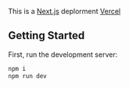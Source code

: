 This is a [Next.js](https://nextjs.org/)
deplorment [Vercel]([https://nextjs.org/](https://poke-api-nextjs-next-ui.vercel.app/))

## Getting Started

First, run the development server:

```bash
npm i
npm run dev


